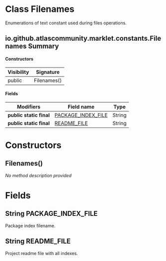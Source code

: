 Class Filenames
===============
Enumerations of text constant used during files operations.

io.github.atlascommunity.marklet.constants.Filenames Summary
-------
#### Constructors
| Visibility | Signature   |
| ---------- | ----------- |
| public     | Filenames() |
#### Fields
| Modifiers               | Field name                                               | Type   |
| ----------------------- | -------------------------------------------------------- | ------ |
| **public static final** | [PACKAGE_INDEX_FILE](#javalangstring-package_index_file) | String |
| **public static final** | [README_FILE](#javalangstring-readme_file)               | String |

Constructors
============
Filenames()
-----------
*No method description provided*


Fields
======
String PACKAGE_INDEX_FILE
-----------------------------------
Package index filename.


String README_FILE
----------------------------
Project readme file with all indexes.



